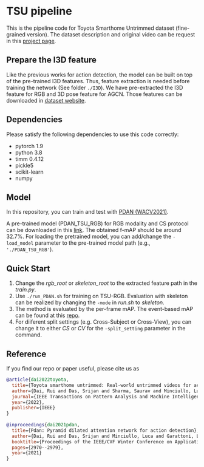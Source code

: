 # TSU pipeline

This is the pipeline code for Toyota Smarthome Untrimmed dataset (fine-grained version). The dataset description and original video can be request in this [project page](https://project.inria.fr/toyotasmarthome/).

## Prepare the I3D feature
Like the previous works for action detection, the model can be built on top of the pre-trained I3D features. Thus, feature extraction is needed before training the network (See folder `./I3D`). 
We have pre-extracted the I3D feature for RGB and 3D pose feature for AGCN. Those features can be downloaded in [dataset website](https://project.inria.fr/toyotasmarthome/).

## Dependencies 
Please satisfy the following dependencies to use this code correctly: 
- pytorch 1.9
- python 3.8 
- timm 0.4.12
- pickle5
- scikit-learn
- numpy

## Model
In this repository, you can train and test with [PDAN (WACV2021)](https://openaccess.thecvf.com/content/WACV2021/html/Dai_PDAN_Pyramid_Dilated_Attention_Network_for_Action_Detection_WACV_2021_paper.html).  

A pre-trained model (PDAN_TSU_RGB) for RGB modality and CS protocol can be downloaded in this [link](https://mybox.inria.fr/f/5e006560efaf4e0fb7ac/). The obtained f-mAP should be around 32.7%. For loading the pretrained model, you can add/change the `-load_model` parameter to the pre-trained model path (e.g., `'./PDAN_TSU_RGB'`).


## Quick Start
1. Change the _rgb_root_ or _skeleton_root_ to the extracted feature path in the _train.py_. 
2. Use `./run_PDAN.sh` for training on TSU-RGB. Evaluation with skeleton can be realized by changing the `-mode` in _run.sh_ to _skeleton_.
3. The method is evaluated by the per-frame mAP. The event-based mAP can be found at this [repo](https://github.com/dairui01/TSU_evaluation/tree/main/Event_map).
4. For diiferent split settings (e.g. Cross-Subject or Cross-View), you can change it to either _CS_ or _CV_ for the `-split_setting` parameter in the command. 


## Reference
If you find our repo or paper useful, please cite us as
```bibtex
@article{dai2022toyota,
  title={Toyota smarthome untrimmed: Real-world untrimmed videos for activity detection},
  author={Dai, Rui and Das, Srijan and Sharma, Saurav and Minciullo, Luca and Garattoni, Lorenzo and Bremond, Francois and Francesca, Gianpiero},
  journal={IEEE Transactions on Pattern Analysis and Machine Intelligence},
  year={2022},
  publisher={IEEE}
}
  
@inproceedings{dai2021pdan,
  title={Pdan: Pyramid dilated attention network for action detection},
  author={Dai, Rui and Das, Srijan and Minciullo, Luca and Garattoni, Lorenzo and Francesca, Gianpiero and Bremond, Francois},
  booktitle={Proceedings of the IEEE/CVF Winter Conference on Applications of Computer Vision},
  pages={2970--2979},
  year={2021}
}

```


